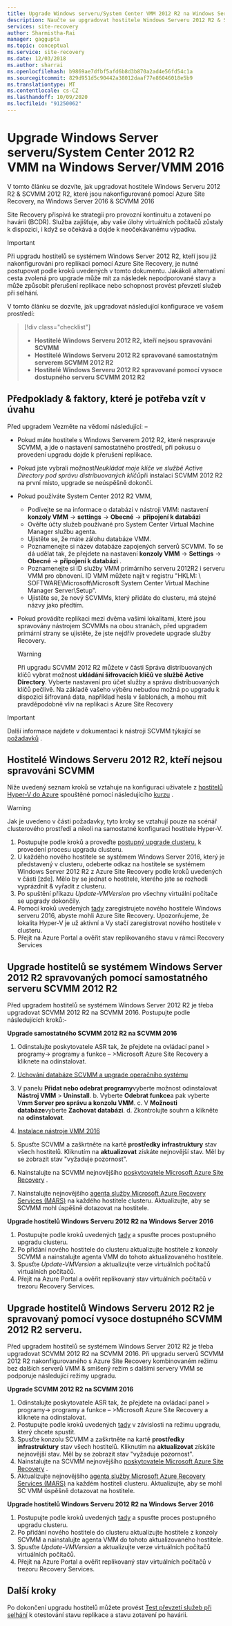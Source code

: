 ```yaml
---
title: Upgrade Windows serveru/System Center VMM 2012 R2 na Windows Server 2016-Azure Site Recovery
description: Naučte se upgradovat hostitele Windows Serveru 2012 R2 & SCVMM 2012 R2, které jsou nakonfigurované pomocí Azure Site Recovery, na Windows Server 2016 & SCVMM 2016.
services: site-recovery
author: Sharmistha-Rai
manager: gaggupta
ms.topic: conceptual
ms.service: site-recovery
ms.date: 12/03/2018
ms.author: sharrai
ms.openlocfilehash: b9869ae7dfbf5afd6b8d3b870a2ad4e56fd54c1a
ms.sourcegitcommit: 829d951d5c90442a38012daaf77e86046018e5b9
ms.translationtype: MT
ms.contentlocale: cs-CZ
ms.lasthandoff: 10/09/2020
ms.locfileid: "91250062"
---
```

# <a name="upgrade-windows-server-serversystem-center-2012-r2-vmm-to-windows-servervmm-2016"></a>Upgrade Windows Server serveru/System Center 2012 R2 VMM na Windows Server/VMM 2016 

V tomto článku se dozvíte, jak upgradovat hostitele Windows Serveru 2012 R2 & SCVMM 2012 R2, které jsou nakonfigurované pomocí Azure Site Recovery, na Windows Server 2016 & SCVMM 2016

Site Recovery přispívá ke strategii pro provozní kontinuitu a zotavení po havárii (BCDR). Služba zajišťuje, aby vaše úlohy virtuálních počítačů zůstaly k dispozici, i když se očekává a dojde k neočekávanému výpadku.

> [!IMPORTANT]
> Při upgradu hostitelů se systémem Windows Server 2012 R2, kteří jsou již nakonfigurováni pro replikaci pomocí Azure Site Recovery, je nutné postupovat podle kroků uvedených v tomto dokumentu. Jakákoli alternativní cesta zvolená pro upgrade může mít za následek nepodporované stavy a může způsobit přerušení replikace nebo schopnost provést převzetí služeb při selhání.


V tomto článku se dozvíte, jak upgradovat následující konfigurace ve vašem prostředí:

> [!div class="checklist"]
> * **Hostitelé Windows Serveru 2012 R2, kteří nejsou spravováni SCVMM** 
> * **Hostitelé Windows Serveru 2012 R2 spravované samostatným serverem SCVMM 2012 R2** 
> * **Hostitelé Windows Serveru 2012 R2 spravované pomocí vysoce dostupného serveru SCVMM 2012 R2**


## <a name="prerequisites--factors-to-consider"></a>Předpoklady & faktory, které je potřeba vzít v úvahu

Před upgradem Vezměte na vědomí následující: –

- Pokud máte hostitele s Windows Serverem 2012 R2, které nespravuje SCVMM, a jde o nastavení samostatného prostředí, při pokusu o provedení upgradu dojde k přerušení replikace.
- Pokud jste vybrali možnost*Neukládat moje klíče ve službě Active Directory pod správu distribuovaných klíčů*při instalaci SCVMM 2012 R2 na první místo, upgrade se neúspěšně dokončí.

- Pokud používáte System Center 2012 R2 VMM, 

    - Podívejte se na informace o databázi v nástroji VMM: nastavení **konzoly VMM**  ->  **settings**  ->  **Obecné**  ->  **připojení k databázi**
    - Ověřte účty služeb používané pro System Center Virtual Machine Manager službu agenta.
    - Ujistěte se, že máte zálohu databáze VMM.
    - Poznamenejte si název databáze zapojených serverů SCVMM. To se dá udělat tak, že přejdete na nastavení **konzoly VMM**  ->  **Settings**  ->  **Obecné**  ->  **připojení k databázi** .
    - Poznamenejte si ID služby VMM primárního serveru 2012R2 i serveru VMM pro obnovení. ID VMM můžete najít v registru "HKLM: \ SOFTWARE\Microsoft\Microsoft System Center Virtual Machine Manager Server\Setup".
    - Ujistěte se, že nový SCVMMs, který přidáte do clusteru, má stejné názvy jako předtím. 

- Pokud provádíte replikaci mezi dvěma vašimi lokalitami, které jsou spravovány nástrojem SCVMMs na obou stranách, před upgradem primární strany se ujistěte, že jste nejdřív provedete upgrade služby Recovery.
  > [!WARNING]
  > Při upgradu SCVMM 2012 R2 můžete v části Správa distribuovaných klíčů vybrat možnost **ukládání šifrovacích klíčů ve službě Active Directory**. Vyberte nastavení pro účet služby a správu distribuovaných klíčů pečlivě. Na základě vašeho výběru nebudou možná po upgradu k dispozici šifrovaná data, například hesla v šablonách, a mohou mít pravděpodobně vliv na replikaci s Azure Site Recovery

> [!IMPORTANT]
> Další informace najdete v dokumentaci k nástroji SCVMM týkající se [požadavků](/system-center/vmm/upgrade-vmm?view=sc-vmm-2016#requirements-and-limitations) .

## <a name="windows-server-2012-r2-hosts-which-arent-managed-by-scvmm"></a>Hostitelé Windows Serveru 2012 R2, kteří nejsou spravováni SCVMM 
Níže uvedený seznam kroků se vztahuje na konfiguraci uživatele z [hostitelů Hyper-V do Azure](./hyper-v-azure-architecture.md) spouštěné pomocí následujícího [kurzu](./hyper-v-prepare-on-premises-tutorial.md) .

> [!WARNING]
> Jak je uvedeno v části požadavky, tyto kroky se vztahují pouze na scénář clusterového prostředí a nikoli na samostatné konfiguraci hostitele Hyper-V.

1. Postupujte podle kroků a proveďte [postupný upgrade clusteru.](/windows-server/failover-clustering/cluster-operating-system-rolling-upgrade#cluster-os-rolling-upgrade-process) k provedení procesu upgradu clusteru.
2. U každého nového hostitele se systémem Windows Server 2016, který je představený v clusteru, odeberte odkaz na hostitele se systémem Windows Server 2012 R2 z Azure Site Recovery podle kroků uvedených v části [zde]. Mělo by se jednat o hostitele, kterého jste se rozhodli vyprázdnit & vyřadit z clusteru.
3. Po spuštění příkazu *Update-VMVersion* pro všechny virtuální počítače se upgrady dokončily. 
4. Pomocí kroků uvedených [tady](./hyper-v-azure-tutorial.md#set-up-the-source-environment) zaregistrujete nového hostitele Windows serveru 2016, abyste mohli Azure Site Recovery. Upozorňujeme, že lokalita Hyper-V je už aktivní a Vy stačí zaregistrovat nového hostitele v clusteru. 
5.  Přejít na Azure Portal a ověřit stav replikovaného stavu v rámci Recovery Services

## <a name="upgrade-windows-server-2012-r2-hosts-managed-by-stand-alone-scvmm-2012-r2-server"></a>Upgrade hostitelů se systémem Windows Server 2012 R2 spravovaných pomocí samostatného serveru SCVMM 2012 R2
Před upgradem hostitelů se systémem Windows Server 2012 R2 je třeba upgradovat SCVMM 2012 R2 na SCVMM 2016. Postupujte podle následujících kroků:-

**Upgrade samostatného SCVMM 2012 R2 na SCVMM 2016**

1.  Odinstalujte poskytovatele ASR tak, že přejdete na ovládací panel > programy-> programy a funkce – >Microsoft Azure Site Recovery a kliknete na odinstalovat.
2. [Uchování databáze SCVMM a upgrade operačního systému](/system-center/vmm/upgrade-vmm?view=sc-vmm-2016#back-up-and-upgrade-the-operating-system)
3. V panelu **Přidat nebo odebrat programy**vyberte možnost odinstalovat **Nástroj VMM**  >  **Uninstall**. b. Vyberte **Odebrat funkce**a pak vyberte V**mm Server pro správu a konzolu VMM**. c. V **Možnosti databáze**vyberte **Zachovat databázi**. d. Zkontrolujte souhrn a klikněte na **odinstalovat**.

4. [Instalace nástroje VMM 2016](/system-center/vmm/upgrade-vmm?view=sc-vmm-2016#install-vmm-2016)
5. Spusťte SCVMM a zaškrtněte na kartě **prostředky infrastruktury** stav všech hostitelů. Kliknutím na **aktualizovat** získáte nejnovější stav. Měl by se zobrazit stav "vyžaduje pozornost". 
17. Nainstalujte na SCVMM nejnovějšího [poskytovatele Microsoft Azure Site Recovery](https://aka.ms/downloaddra) .
16. Nainstalujte nejnovějšího [agenta služby Microsoft Azure Recovery Services (MARS)](https://aka.ms/latestmarsagent) na každého hostitele clusteru. Aktualizujte, aby se SCVMM mohl úspěšně dotazovat na hostitele.

**Upgrade hostitelů Windows Serveru 2012 R2 na Windows Server 2016**

1. Postupujte podle kroků uvedených [tady](/windows-server/failover-clustering/cluster-operating-system-rolling-upgrade#cluster-os-rolling-upgrade-process) a spusťte proces postupného upgradu clusteru. 
2. Po přidání nového hostitele do clusteru aktualizujte hostitele z konzoly SCVMM a nainstalujte agenta VMM do tohoto aktualizovaného hostitele.
3. Spusťte *Update-VMVersion* a aktualizujte verze virtuálních počítačů virtuálních počítačů. 
4.  Přejít na Azure Portal a ověřit replikovaný stav virtuálních počítačů v trezoru Recovery Services. 

## <a name="upgrade-windows-server-2012-r2-hosts-are-managed-by-highly-available-scvmm-2012-r2-server"></a>Upgrade hostitelů Windows Serveru 2012 R2 je spravovaný pomocí vysoce dostupného SCVMM 2012 R2 serveru.
Před upgradem hostitelů se systémem Windows Server 2012 R2 je třeba upgradovat SCVMM 2012 R2 na SCVMM 2016. Při upgradu serverů SCVMM 2012 R2 nakonfigurovaného s Azure Site Recovery kombinovaném režimu bez dalších serverů VMM & smíšený režim s dalšími servery VMM se podporuje následující režimy upgradu.

**Upgrade SCVMM 2012 R2 na SCVMM 2016**

1.  Odinstalujte poskytovatele ASR tak, že přejdete na ovládací panel > programy-> programy a funkce – >Microsoft Azure Site Recovery a kliknete na odinstalovat.
2. Postupujte podle kroků uvedených [tady](/system-center/vmm/upgrade-vmm?view=sc-vmm-2016#upgrade-a-standalone-vmm-server) v závislosti na režimu upgradu, který chcete spustit.
3. Spusťte konzolu SCVMM a zaškrtněte na kartě **prostředky infrastruktury** stav všech hostitelů. Kliknutím na **aktualizovat** získáte nejnovější stav. Měl by se zobrazit stav "vyžaduje pozornost".
4. Nainstalujte na SCVMM nejnovějšího [poskytovatele Microsoft Azure Site Recovery](https://aka.ms/downloaddra) .
5. Aktualizujte nejnovějšího [agenta služby Microsoft Azure Recovery Services (MARS)](https://aka.ms/latestmarsagent) na každém hostiteli clusteru. Aktualizujte, aby se mohl SC VMM úspěšně dotazovat na hostitele.


**Upgrade hostitelů Windows Serveru 2012 R2 na Windows Server 2016**

1. Postupujte podle kroků uvedených [tady](/windows-server/failover-clustering/cluster-operating-system-rolling-upgrade#cluster-os-rolling-upgrade-process) a spusťte proces postupného upgradu clusteru.
2. Po přidání nového hostitele do clusteru aktualizujte hostitele z konzoly SCVMM a nainstalujte agenta VMM do tohoto aktualizovaného hostitele.
3. Spusťte *Update-VMVersion* a aktualizujte verze virtuálních počítačů virtuálních počítačů. 
4.  Přejít na Azure Portal a ověřit replikovaný stav virtuálních počítačů v trezoru Recovery Services. 

## <a name="next-steps"></a>Další kroky
Po dokončení upgradu hostitelů můžete provést [Test převzetí služeb při selhání](tutorial-dr-drill-azure.md) k otestování stavu replikace a stavu zotavení po havárii.

